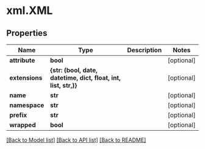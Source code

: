 # xml.XML

## Properties
Name | Type | Description | Notes
------------ | ------------- | ------------- | -------------
**attribute** | **bool** |  | [optional] 
**extensions** | **{str: (bool, date, datetime, dict, float, int, list, str,)}** |  | [optional] 
**name** | **str** |  | [optional] 
**namespace** | **str** |  | [optional] 
**prefix** | **str** |  | [optional] 
**wrapped** | **bool** |  | [optional] 

[[Back to Model list]](../README.md#documentation-for-models) [[Back to API list]](../README.md#documentation-for-api-endpoints) [[Back to README]](../README.md)



